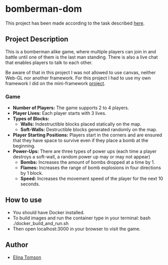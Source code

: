 # bomberman-dom

This project has been made according to the task described [here](https://github.com/01-edu/public/tree/master/subjects/bomberman-dom).

## Project Description
This is a bomberman alike game, where multiple players can join in and battle until one of them is the last man standing. There is also a live chat that enables players to talk to each other. 

Be aware of that in this project I was not allowed to use canvas, neither Web-GL nor another framework. For this project I had to use my own framework I did on the mini-framework [project](https://github.com/01-edu/public/tree/master/subjects/mini-framework).

### Game 
- **Number of Players:** The game supports 2 to 4 players.
- **Player Lives:** Each player starts with 3 lives.
- **Types of Blocks:**
  - **Walls:** Indestructible blocks placed statically on the map.
  - **Soft-Walls:** Destructible blocks generated randomly on the map.
- **Player Starting Positions:** Players start in the corners and are ensured that they have space to survive even if they place a bomb at the beginning.
- **Power-Ups:** There are three types of power ups (each time a player destroys a soft-wall, a random power up may or may not appear)
  - **Bombs:** Increases the amount of bombs dropped at a time by 1.
  - **Flames:** Increases the range of bomb explosions in four directions by 1 block.
  - **Speed:** Increases the movement speed of the player for the next 10 seconds.

## How to use
- You should have Docker installed. 
- To build images and run the container type in your terminal: bash ./docker_build_and_run.sh
- Then open localhost:3000 in your browser to visit the game.

## Author
- [Elina Tomson](https://github.com/elinatomson)
